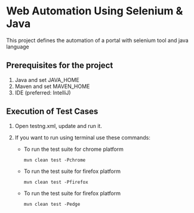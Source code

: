 # Web Automation Using Selenium & Java
This project defines the automation of a  portal with selenium tool and java language

## Prerequisites for the project

1. Java and set JAVA_HOME
2. Maven and set MAVEN_HOME
3. IDE (preferred: IntelliJ)


## Execution of Test Cases

1. Open testng.xml, update and run it. 
2. If you want to run using terminal use these commands: 

    * To run the test suite for chrome platform

      `mvn clean test -Pchrome`
    * To run the test suite for firefox platform

      `mvn clean test -Pfirefox`
    * To run the test suite for firefox platform

      `mvn clean test -Pedge`

